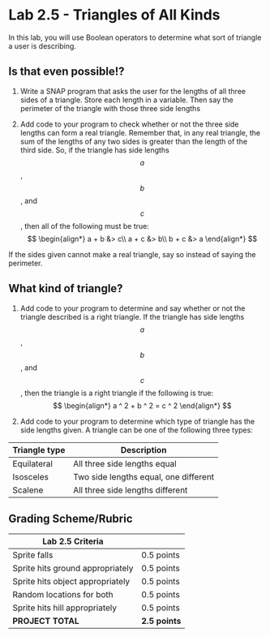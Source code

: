 <!--- REVISED -->
# Lab 2.5 - Triangles of All Kinds

In this lab, you will use Boolean operators to determine what sort of triangle a user is describing.

## Is that even possible!?

1.  Write a SNAP program that asks the user for the lengths of all three sides of a triangle.  Store each length in a variable.  Then say the perimeter of the triangle with those three side lengths

2.  Add code to your program to check whether or not the three side lengths can form a real triangle.  Remember that, in any real triangle, the sum of the lengths of any two sides is greater than the length of the third side.  So, if the triangle has side lengths $$a$$, $$b$$, and $$c$$, then all of the following must be true:
    <br/>
    $$
    \begin{align*}
    a + b &> c\\
    a + c &> b\\
    b + c &> a
    \end{align*}
    $$

If the sides given cannot make a real triangle, say so instead of saying the perimeter.

## What kind of triangle?

1.  Add code to your program to determine and say whether or not the triangle described is a right triangle.  If the triangle has side lengths $$a$$, $$b$$, and $$c$$, then the triangle is a right triangle if the following is true:
    <br/>
    $$
    \begin{align*}
    a ^ 2 + b ^ 2 = c ^ 2
    \end{align*}
    $$

2.  Add code to your program to determine which type of triangle has the side lengths given.  A triangle can be one of the following three types:

| Triangle type | Description                           |
| ------------- | ------------------------------------- |
| Equilateral   | All three side lengths equal          |
| Isosceles     | Two side lengths equal, one different |
| Scalene       | All three side lengths different      |

## Grading Scheme/Rubric

| **Lab 2.5 Criteria**                |                |
| ----------------------------------- | -------------- |
| Sprite falls                        | 0.5 points     |
| Sprite hits ground appropriately    | 0.5 points     |
| Sprite hits object appropriately    | 0.5 points     |
| Random locations for both           | 0.5 points     |
| Sprite hits hill appropriately      | 0.5 points     |
| **PROJECT TOTAL**                   | **2.5 points** |


